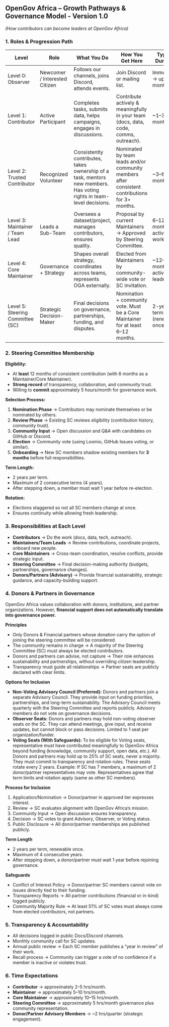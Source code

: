 ## OpenGov Africa – Growth Pathways & Governance Model - Version 1.0
*(How contributors can become leaders at OpenGov Africa)*  

### 1. Roles & Progression Path  

| Level | Role | What You Do | How You Get Here | Typical Duration |
|-------|------|-------------|------------------|-----------------|
| Level 0: Observer | Newcomer / Interested Citizen | Follows our channels, joins Discord, attends events. | Join Discord or mailing list. | Immediate → up to 1 month |
| Level 1: Contributor | Active Participant | Completes tasks, submits data, helps campaigns, engages in discussions. | Contribute actively & meaningfully in your team  (docs, data, code, comms, outreach). | ~1–3 months |
| Level 2: Trusted Contributor | Recognized Volunteer | Consistently contributes, takes ownership of a task, mentors new members. Has voting rights in team-level decisions. | Nominated by team leads and/or community members after consistent contributions for 3+ months. | ~3–6 months |
| Level 3: Maintainer / Team Lead | Leads a Sub-Team | Oversees a dataset/project, manages contributors, ensures quality. | Proposal by current Maintainers → Approved by Steering Committee. | 6–12 months of active work |
| Level 4: Core Maintainer | Governance + Strategy | Shapes overall strategy, coordinates across teams, represents OGA externally. | Elected from Maintainers by community-wide vote or SC invitation. | ~12–18 months of active leadership |
| Level 5: Steering Committee (SC) | Strategic Decision-Maker | Final decisions on governance, partnerships, funding, and disputes. | Nomination + community vote. Must be a Core Maintainer for at least 6–12 months. | 2-year term (renewable once) |

### 2. Steering Committee Membership  

**Eligibility:**  
- At **least** 12 months of consistent contribution (with 6 months as a Maintainer/Core Maintainer).  
- **Strong record** of transparency, collaboration, and community trust.  
- Willing to **commit** approximately 5 hours/month for governance work.  

**Selection Process:**  
1. **Nomination Phase** → Contributors may nominate themselves or be nominated by others.  
2. **Review Phase** → Existing SC reviews eligibility (contribution history, community trust).  
3. **Community Input** → Open discussion and Q&A with candidates on GitHub or Discord.  
4. **Election** → Community vote (using Loomio, GitHub Issues voting, or similar).  
5. **Onboarding** → New SC members shadow existing members for **3 months** before full responsibilities.  

**Term Length:**  
- 2 years per term.  
- Maximum of 2 consecutive terms (4 years).  
- After stepping down, a member must wait 1 year before re-election.  

**Rotation:**  
- Elections staggered so not all SC members change at once.  
- Ensures continuity while allowing fresh leadership.  

### 3. Responsibilities at Each Level  

- **Contributors** → Do the work (docs, data, tech, outreach).  
- **Maintainers/Team Leads** → Review contributions, coordinate projects, onboard new people.  
- **Core Maintainers** → Cross-team coordination, resolve conflicts, provide strategic input.  
- **Steering Committee** → Final decision-making authority (budgets, partnerships, governance changes).
- **Donors/Partners (Advisory)** → Provide financial sustainability, strategic guidance, and capacity-building support. 

### 4. Donors & Partners in Governance  

OpenGov Africa values collaboration with donors, institutions, and partner organizations. However, **financial support does not automatically translate into governance power.**

**Principles**  
- Only Donors & Financial partners whose donation carry the option of joining the steering committee will be considered.
- The community remains in charge → A majority of the Steering Committee (SC) must always be elected contributors.  
- Donors and partners can advise, not capture → Their role enhances sustainability and partnerships, without overriding citizen leadership.  
- Transparency must guide all relationships → Partner seats are publicly declared with clear limits.  

**Options for Inclusion**  
- **Non-Voting Advisory Council (Preferred):** Donors and partners join a separate Advisory Council. They provide input on funding priorities, partnerships, and long-term sustainability. The Advisory Council meets quarterly with the Steering Committee and reports publicly. Advisory members do not vote on governance decisions.  
- **Observer Seats:** Donors and partners may hold non-voting observer seats on the SC. They can attend meetings, give input, and receive updates, but cannot block or pass decisions. Limited to 1 seat per organization/funder.  
- **Voting Seats (With Safeguards):** To be eligible for Voting seats, representative must have contributed meaningfully to OpenGov Africa beyond funding (knowledge, community support, open data, etc.). All Donors and partners may hold up to 25% of SC seats, never a majority. They must commit to transparency and rotation rules. These seats rotate every 2 years. Example: If SC has 7 members, a maximum of 2 donor/partner representatives may vote. Representatives agree that term limits and rotation apply (same as other SC members).

**Process for Inclusion**  
1. Application/Nomination → Donor/partner in approved tier expresses interest.  
2. Review → SC evaluates alignment with OpenGov Africa’s mission.  
3. Community Input → Open discussion ensures transparency.  
4. Decision → SC votes to grant Advisory, Observer, or Voting status.  
5. Public Disclosure → All donor/partner memberships are published publicly.  

**Term Length**  
- 2 years per term, renewable once.  
- Maximum of 4 consecutive years.  
- After stepping down, a donor/partner must wait 1 year before rejoining governance.  

**Safeguards**  
- Conflict of Interest Policy → Donor/partner SC members cannot vote on issues directly tied to their funding.  
- Transparency Reports → All partner contributions (financial or in-kind) logged publicly.  
- Community Majority Rule → At least 51% of SC votes must always come from elected contributors, not partners.

### 5. Transparency & Accountability  

- All decisions logged in public Docs/Discord channels.  
- Monthly community call for SC updates.  
- Annual public review → Each SC member publishes a “year in review” of their work.  
- Recall process → Community can trigger a vote of no confidence if a member is inactive or violates trust.  

### 6. Time Expectations  

- **Contributor** → approximately 2–5 hrs/month.  
- **Maintainer** → approximately 5–10 hrs/month.  
- **Core Maintainer** → approximately 10–15 hrs/month.  
- **Steering Committee** → approximately 5 hrs/month governance plus community representation.
- **Donor/Partner Advisory Members** → ~2 hrs/quarter (strategic engagement).
